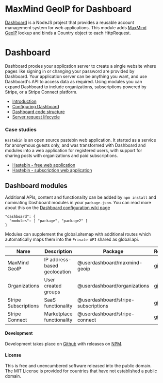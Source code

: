 # MaxMind GeoIP for Dashboard

[Dashboard](https://github.com/userdashboard/dashboard) is a NodeJS project that provides a reusable account management system for web applications.  This module adds [MaxMind GeoIP](https://maxmind.com) lookup and binds a Country object to each HttpRequest.

# Dashboard

Dashboard proxies your application server to create a single website where pages like signing in or changing your password are provided by Dashboard.  Your application server can be anything you want, and use Dashboard's API to access data as required.  Using modules you can expand Dashboard to include organizations, subscriptions powered by Stripe, or a Stripe Connect platform.

- [Introduction](https://github.com/userdashboard/dashboard/wiki)
- [Configuring Dashboard](https://github.com/userdashboard/dashboard/wiki/Configuring-Dashboard)
- [Dashboard code structure](https://github.com/userdashboard/dashboard/wiki/Dashboard-code-structure)
- [Server request lifecycle](https://github.com/userdashboard/dashboard/wiki/Server-Request-Lifecycle)

### Case studies 

`Hastebin` is an open source pastebin web application.  It started as a service for anonymous guests only, and was transformed with Dashboard and modules into a web application for registered users, with support for sharing posts with organizations and paid subscriptions.

- [Hastebin - free web application](https://github.com/userdashboard/integration-examples/blob/master/hastebin/hastebin-saas-free.md)
- [Hastebin - subscription web application](https://github.com/userdashboard/integration-examples/blob/master/hastebin/hastebin-saas-subscription.md)

## Dashboard modules

Additional APIs, content and functionality can be added by `npm install` and nominating Dashboard modules in your `package.json`.  You can read more about this on the [Dashboard configuration wiki page](https://github.com/userdashboard/dashboard/wiki/Configuring-Dashboard)

    "dashboard": {
      "modules": [ "package", "package2" ]
    }

Modules can supplement the global.sitemap with additional routes which automatically maps them into the `Private API` shared as global.api.

| Name | Description | Package   | Repository |
|------|-------------|-----------|------------|
| MaxMind GeoIP | IP address-based geolocation | @userdashboard/maxmind-geoip | [github](https://github.com/userdashboard/maxmind-geoip) |
| Organizations | User created groups | @userdashboard/organizations | [github](https://github.com/userdashboard/organizations) |
| Stripe Subscriptions | SaaS functionality | @userdashboard/stripe-subscriptions | [github](https://github.com/userdashboard/stripe-subscriptions) |
| Stripe Connect | Marketplace functionality | @userdashboard/stripe-connect | [github](https://github.com/userdashboard/stripe-connect)

#### Development

Development takes place on [Github](https://github.com/userdashboard/maxmind-geoip) with releases on [NPM](https://www.npmjs.com/package/@userdashboard/maxmind-geoip).

#### License

This is free and unencumbered software released into the public domain.  The MIT License is provided for countries that have not established a public domain.